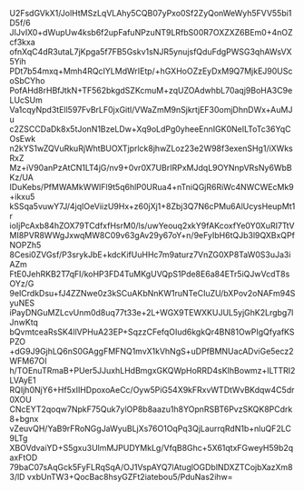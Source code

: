 U2FsdGVkX1/JolHtMSzLqVLAhy5CQB07yPxo0Sf2ZyQonWeWyh5FVV55bi1D5f/6
JIJvIX0+dWupUw4ksb6f2upFafuNPzuNT9LRfbS00R7OXZXZ6BEm0+4nOZcf3kxa
ofnXqC4dR3utaL7jKpga5f7FB5Gskv1sNJR5ynujsfQduFdgPWSG3qhAWsVX5Yih
PDt7b54mxq+Mmh4RQcIYLMdWrIEtp/+hGXHoOZzEyDxM9Q7MjkEJ90UScoSbCYho
PofAHd8rHBfJtkN+TF562bkgdSZKcmuM+zqUZOAdwhbL70aqj9BoHA3C9eLUcSUm
Va1cqyNpd3tEll597FvBrLF0jxGitl/VWaZmM9nSjkrtjEF30omjDhnDWx+AuMJu
c2ZSCCDaDk8x5tJonN1BzeLDw+Xq9oLdPg0yheeEnnIGK0NeILToTc36YqCOsEwk
n2kYS1wZQVuRkuRjWhtBUOXTjprlck8jhwZLoz23e2W98f3exenSHg1/iXWksRxZ
Mz+iV90anPzAtCN1LT4jG/nv9+0vr0X7UBrIRPxMJdqL9OYNnpVRsNy6WbBKz/UA
IDuKebs/PfMWAMkWWlFl9t5q6hlP0URua4+nTniQGjR6RiWc4NWCWEcMk9+ikxu5
kSSqa5vuwY7J/4jqIOeViizU9Hx+z60jXj1+8Zbj3Q7N6cPMu6AlUcysHeupMt1r
ioIjPcAxb84hZOX79TCdfxfHsrM0/ls/uwYeouq2xkY9fAKcoxfYe0Y0XuRI7TtV
MI8PVR8WWgJxwqMW8C09v63gAv29y67oY+n/9eFyIbH6tQJb3l9QXBxQPfNOPZh5
8Cesi0ZVGsf/P3srykJbE+kdcKifUuHHc7m9aturz7VnZG0XP8TaW0S3uJa3iAZm
FtE0JehRKB2T7qFI/koHP3FD4TuMKgUVQpS1Pde8E6a84ETr5iQJwVcdT8sOYz/G
9eICrdkDsu+fJ4ZZNwe0z3kSCuAKbNnKW1ruNTeCIuZU/bXPov2oNAFm94SyuNES
iPayDNGuMZLcvUnm0d8uq77t33e+2L+WGX9TEWXKUJUL5yjGhK2Lrgbg7lJnwKtq
bQvmtceaRsSK4llVPHuA23EP+SqzzCFefqOIud6kgkQr4BN81OwPIgQfyafKSPZO
+dG9J9GjhLQ6nS0GAggFMFNQ1mvX1kVhNgS+uDPfBMNUacADviGe5ecz2WFM67OI
h/TOEnuTRmaB+PUer5JJuxhLHdBmgxGKQWpHoRRD4sKIhBowmz+ILTTRI2LVAyE1
RQIjh0NjY6+Hf5xIIHDpoxoAeCc/Oyw5PiG54X9kFRxvWTDtWvBKdqw4C5dr0XOU
CNcEYT2qoqw7NpkF75Quk7ylOP8b8aazu1h8YOpnRSBT6PvzSKQK8PCdrk8+bgnx
vZeuvQH/YaB9rFRoNGgJaWyuBLjXs76O1OqPq3QjLaurrqRdN1b+nluQF2LC9LTg
XBOVdvaiYD+S5gxu3UlmMJPUDYMkLg/VfqB8Ghc+5X61qtxFGweyH59b2qaxFtOD
79baC07sAqGck5FyFLRqSqA/OJ1VspAYQ7lAtuglOGDblNDXZTCojbXazXm83/lD
vxbUnTW3+QocBac8hsyGZFt2iatebou5/PduNas2ihw=
